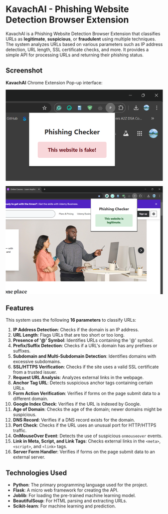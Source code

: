 # KavachAI - Phishing Website Detection Browser Extension

KavachAI is a Phishing Website Detection Browser Extension that classifies URLs as **legitimate**, **suspicious**, or **fraudulent** using multiple techniques. The system analyzes URLs based on various parameters such as IP address detection, URL length, SSL certificate checks, and more. It provides a simple API for processing URLs and returning their phishing status.

## Screenshot

**KavachAI** Chrome Extension Pop-up interface:

![External Interface](screenshots/ext_interface.png)

![Screenshot](screenshots/ss_5.png)

## Features

This system uses the following **16 parameters** to classify URLs:

1. **IP Address Detection**: Checks if the domain is an IP address.
2. **URL Length**: Flags URLs that are too short or too long.
3. **Presence of '@' Symbol**: Identifies URLs containing the '@' symbol.
4. **Prefix/Suffix Detection**: Checks if a URL's domain has any prefixes or suffixes.
5. **Subdomain and Multi-Subdomain Detection**: Identifies domains with excessive subdomains.
6. **SSL/HTTPS Verification**: Checks if the site uses a valid SSL certificate from a trusted issuer.
7. **Request URL Analysis**: Analyzes external links in the webpage.
8. **Anchor Tag URL**: Detects suspicious anchor tags containing certain URLs.
9. **Form Action Verification**: Verifies if forms on the page submit data to a different domain.
10. **Google Index Check**: Verifies if the URL is indexed by Google.
11. **Age of Domain**: Checks the age of the domain; newer domains might be suspicious.
12. **DNS Record**: Verifies if a DNS record exists for the domain.
13. **Port Check**: Checks if the URL uses an unusual port for HTTP/HTTPS traffic.
14. **OnMouseOver Event**: Detects the use of suspicious `onmouseover` events.
15. **Link in Meta, Script, and Link Tags**: Checks external links in the `<meta>`, `<script>`, and `<link>` tags.
16. **Server Form Handler**: Verifies if forms on the page submit data to an external server.

## Technologies Used

- **Python**: The primary programming language used for the project.
- **Flask**: A micro web framework for creating the API.
- **Joblib**: For loading the pre-trained machine learning model.
- **BeautifulSoup**: For HTML parsing and extracting URLs.
- **Scikit-learn**: For machine learning and prediction.